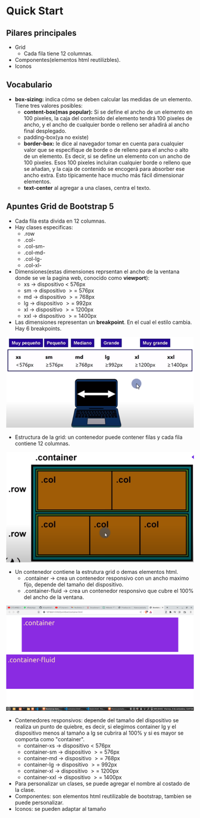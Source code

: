 # Quick Start
## Pilares principales
- Grid
  - Cada fila tiene 12 columnas.
- Componentes(elementos html reutilizbles).
- Iconos
## Vocabulario
- **box-sizing:** indica cómo se deben calcular las medidas de un elemento.  Tiene tres valores posibles:
  - **content-box(mas popular):** Si se define el ancho de un elemento en 100 pixeles, la caja del contenido del elemento tendrá 100 pixeles de ancho, y el ancho de cualquier borde o relleno ser añadirá al ancho final desplegado.
  - padding-box(ya no existe)
  - **border-box:** le dice al navegador tomar en cuenta para cualquier valor que se especifique de borde o de relleno para el ancho o alto de un elemento. Es decir, si se define un elemento con un ancho de 100 pixeles. Esos 100 pixeles incluíran cualquier borde o relleno que se añadan, y la caja de contenido se encogerá para absorber ese ancho extra. Esto típicamente hace mucho más fácil dimensionar elementos.
  - **text-center** al agregar a una clases, centra el texto.

## Apuntes Grid de Bootstrap 5
- Cada fila esta divida en 12 columnas.
- Hay clases especificas:
  - .row
  - .col-
  - .col-sm-
  - .col-md-
  - .col-lg-
  - .col-xl-
- Dimensiones(estas dimensiones reprsentan el ancho de la ventana donde se ve la pagina web, conocido como **viewport**):
  - xs -> dispositivo $<$ 576px
  - sm -> dispositivo $>=$ 576px
  - md -> dispositivo $>=$ 768px
  - lg -> dispositivo $>=$ 992px
  - xl -> dispositivo $>=$ 1200px
  - xxl -> dispositivo $>=$ 1400px
- Las dimensiones representan un **breakpoint**. En el cual el estilo cambia. Hay 6 breakpoints.

![Tabla de dimensiones](images/Tabladimensiones.jpg)
- Estructura de la grid: un contenedor puede contener filas y cada fila contiene 12 columnas.
    
    
![Estructura grid](./images/EstrucuturaGrid.png)
- Un contenedor contiene la estrutura grid o demas elementos html.
  - .container -> crea un contenedor responsivo con un ancho maximo fijo, depende del tamaño del dispositivo.
  - .container-fluid -> crea un contenedor responsivo que cubre el 100% del ancho de la ventana.
    
![Container y container fluid](images/container.png)
- Contenedores responsivos: depende del tamaño del dispositivo se realiza un punto de quiebre, es decir, si elegimos container lg y el dispositivo menos al tamaño a lg se cubrira al 100% y si es mayor se comporta como "container".
  - container-xs -> dispositivo $<$ 576px
  - container-sm -> dispositivo $>=$ 576px
  - container-md -> dispositivo $>=$ 768px
  - container-lg -> dispositivo $>=$ 992px
  - container-xl -> dispositivo $>=$ 1200px
  - container-xxl -> dispositivo $>=$ 1400px
- Para personalizar un clases, se puede agregar el nombre al costado de la clase.
- Componentes: son elementos html reutilizable de bootstrap, tambien se puede personalizar.
- Iconos: se pueden adaptar al tamaño